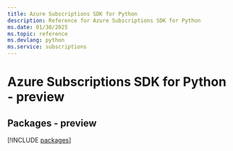 ```yaml
---
title: Azure Subscriptions SDK for Python
description: Reference for Azure Subscriptions SDK for Python
ms.date: 01/30/2025
ms.topic: reference
ms.devlang: python
ms.service: subscriptions
---
```

# Azure Subscriptions SDK for Python - preview
## Packages - preview
[!INCLUDE [packages](subscriptions-index.md)]